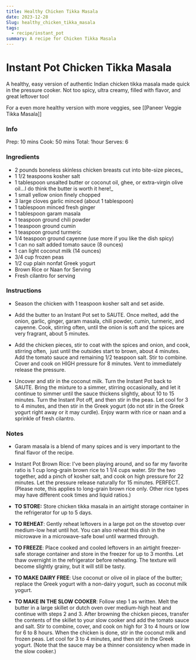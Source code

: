 ```yaml
---
title: Healthy Chicken Tikka Masala
date: 2023-12-28
Slug: healthy_chicken_tikka_masala
tags:
  - recipe/instant_pot
summary: A recipe for Chicken Tikka Masala
---
```


# Instant Pot Chicken Tikka Masala

A healthy, easy version of authentic Indian chicken tikka masala made quick in the pressure cooker. Not too spicy, ultra creamy, filled with flavor, and great leftover too!

For a even more healthy version with more veggies, see [[Paneer Veggie Tikka Masala]]

### Info
Prep: 10 mins
Cook: 50 mins
Total: 1hour
Serves: 6


### Ingredients
- 2 pounds boneless skinless chicken breasts cut into bite-size pieces_
- 1 1/2 teaspoons kosher salt
- 1 tablespoon unsalted butter or coconut oil, ghee, or extra-virgin olive oil...I do think the butter is worth it here!_
- 1 small yellow onion finely chopped
- 3 large cloves garlic minced (about 1 tablespoon)
- 1 tablespoon minced fresh ginger
- 1 tablespoon garam masala
- 1 teaspoon ground chili powder
- 1 teaspoon ground cumin
- 1 teaspoon ground turmeric
- 1/4 teaspoon ground cayenne (use more if you like the dish spicy)
- 1 can no salt added tomato sauce (8 ounces)
- 1 can light coconut milk (14 ounces)
- 3/4 cup frozen peas
- 1/2 cup plain nonfat Greek yogurt
- Brown Rice or Naan for Serving
- Fresh cilantro for serving
    

### Instructions 

- Season the chicken with 1 teaspoon kosher salt and set aside.
    
- Add the butter to an Instant Pot set to SAUTE. Once melted, add the onion, garlic, ginger, garam masala, chili powder, cumin, turmeric, and cayenne. Cook, stirring often, until the onion is soft and the spices are very fragrant, about 5 minutes.
    
- Add the chicken pieces, stir to coat with the spices and onion, and cook, stirring often,  just until the outsides start to brown, about 4 minutes. Add the tomato sauce and remaining 1/2 teaspoon salt. Stir to combine. Cover and cook on HIGH pressure for 8 minutes. Vent to immediately release the pressure.
    
- Uncover and stir in the coconut milk. Turn the Instant Pot back to SAUTE. Bring the mixture to a simmer, stirring occasionally, and let it continue to simmer until the sauce thickens slightly, about 10 to 15 minutes. Turn the Instant Pot off, and then stir in the peas. Let cool for 3 to 4 minutes, and then stir in the Greek yogurt (do not stir in the Greek yogurt right away or it may curdle). Enjoy warm with rice or naan and a sprinkle of fresh cilantro.
    

### Notes

- Garam masala is a blend of many spices and is very important to the final flavor of the recipe.
    
- Instant Pot Brown Rice: I've been playing around, and so far my favorite ratio is 1 cup long-grain brown rice to 1 1/4 cups water. Stir the two together, add a pinch of kosher salt, and cook on high pressure for 22 minutes. Let the pressure release naturally for 15 minutes. PERFECT. (Please note, this applies to long-grain brown rice only. Other rice types may have different cook times and liquid ratios.)
    
- **TO STORE:** Store chicken tikka masala in an airtight storage container in the refrigerator for up to 5 days.
    
- **TO REHEAT**: Gently reheat leftovers in a large pot on the stovetop over medium-low heat until hot. You can also reheat this dish in the microwave in a microwave-safe bowl until warmed through.
    
- **TO FREEZE**: Place cooked and cooled leftovers in an airtight freezer-safe storage container and store in the freezer for up to 3 months. Let thaw overnight in the refrigerator before reheating. The texture will become slightly grainy, but it will still be tasty.
    
- **TO MAKE DAIRY FREE**: Use coconut or olive oil in place of the butter; replace the Greek yogurt with a non-dairy yogurt, such as coconut milk yogurt.
    
- **TO MAKE IN THE SLOW COOKER**: Follow step 1 as written. Melt the butter in a large skillet or dutch oven over medium-high heat and continue with steps 2 and 3. After browning the chicken pieces, transfer the contents of the skillet to your slow cooker and add the tomato sauce and salt. Stir to combine, cover, and cook on high for 3 to 4 hours or low for 6 to 8 hours. When the chicken is done, stir in the coconut milk and frozen peas. Let cool for 3 to 4 minutes, and then stir in the Greek yogurt. (Note that the sauce may be a thinner consistency when made in the slow cooker.)

